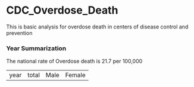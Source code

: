 # CDC_Overdose_Death
This is basic analysis for overdose death in centers of disease control and prevention 
### Year Summarization
The national rate of Overdose death is 21.7 per 100,000


  

<table>
<tr>
<td colspan=1>year  <td colspan=1>total <td> Male <td> Female
<!--<tr>
<td colspan=3>a  <td colspan=2>b
<tr>
<td colspan=1>col1 <td colspan=1>col2 <td colspan=1>col3<td colspan=1>col4 <td colspan=1>col5
<tr>
<td colspan=1>col1 <td colspan=1>col2 <td colspan=1>col3<td colspan=1>col4 <td colspan=1>col5
-->
</table>
